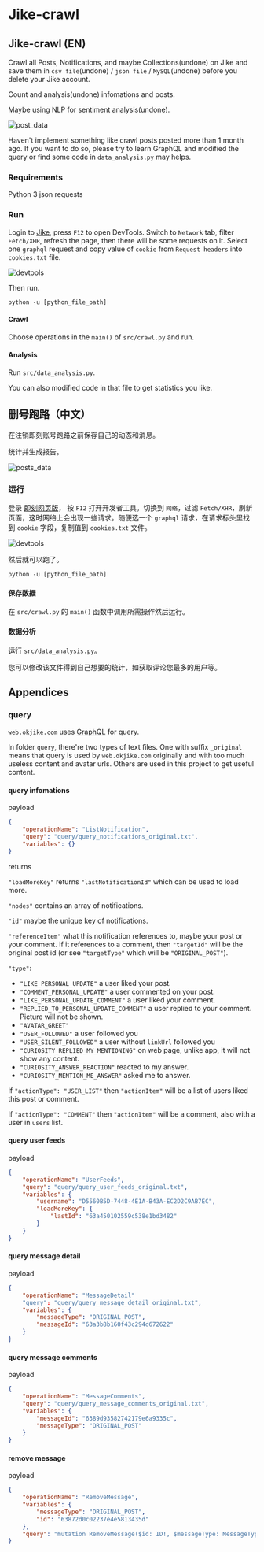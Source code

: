 # Jike-crawl

## Jike-crawl (EN)

Crawl all Posts, Notifications, and maybe Collections(undone) on Jike and save them in `csv file`(undone) / `json file` / `MySQL`(undone) before you delete your Jike account.

Count and analysis(undone) infomations and posts.

Maybe using NLP for sentiment analysis(undone).

![post_data](img/posts_data.png)

Haven't implement something like crawl posts posted more than 1 month ago. If you want to do so, please try to learn GraphQL and modified the query or find some code in `data_analysis.py` may helps.

### Requirements

Python 3
json
requests

### Run

Login to [Jike](https://web.okjike.com/), press `F12` to open DevTools. Switch to `Network` tab, filter `Fetch/XHR`, refresh the page, then there will be some requests on it. Select one `graphql` request and copy value of `cookie` from `Request headers` into `cookies.txt` file.

![devtools](img/devtools.png)

Then run.

```shell
python -u [python_file_path]
```

#### Crawl

Choose operations in the `main()` of `src/crawl.py` and run.

#### Analysis

Run `src/data_analysis.py`.

You can also modified code in that file to get statistics you like.

## 删号跑路（中文）

在注销即刻账号跑路之前保存自己的动态和消息。

统计并生成报告。

![posts_data](img/posts_data.png)

### 运行

登录 [即刻网页版](https://web.okjike.com/)， 按 `F12` 打开开发者工具。切换到 `网络`，过滤 `Fetch/XHR`，刷新页面，这时网络上会出现一些请求。随便选一个 `graphql` 请求，在请求标头里找到 `cookie` 字段，复制值到 `cookies.txt` 文件。

![devtools](img/devtools_cn.png)

然后就可以跑了。

```shell
python -u [python_file_path]
```

#### 保存数据

在 `src/crawl.py` 的 `main()` 函数中调用所需操作然后运行。

#### 数据分析

运行 `src/data_analysis.py`。

您可以修改该文件得到自己想要的统计，如获取评论您最多的用户等。

## Appendices

### query

`web.okjike.com` uses [GraphQL](https://graphql.cn/learn/queries/) for query.

In folder `query`, there're two types of text files. One with suffix `_original` means that query is used by `web.okjike.com` originally and with too much useless content and avatar urls. Others are used in this project to get useful content.

#### query infomations

payload

```json
{
    "operationName": "ListNotification",
    "query": "query/query_notifications_original.txt",
    "variables": {}
}
```

returns

`"loadMoreKey"` returns `"lastNotificationId"` which can be used to load more.

`"nodes"` contains an array of notifications.

`"id"` maybe the unique key of notifications.

`"referenceItem"` what this notification references to, maybe your post or your comment. If it references to a comment, then `"targetId"` will be the original post id (or see `"targetType"` which will be `"ORIGINAL_POST"`).

`"type"`:

- `"LIKE_PERSONAL_UPDATE"` a user liked your post.
- `"COMMENT_PERSONAL_UPDATE"` a user commented on your post.
- `"LIKE_PERSONAL_UPDATE_COMMENT"` a user liked your comment.
- `"REPLIED_TO_PERSONAL_UPDATE_COMMENT"` a user replied to your comment. Picture will not be shown.
- `"AVATAR_GREET"`
- `"USER_FOLLOWED"` a user followed you
- `"USER_SILENT_FOLLOWED"` a user without `linkUrl` followed you
- `"CURIOSITY_REPLIED_MY_MENTIONING"` on web page, unlike app, it will not show any content.
- `"CURIOSITY_ANSWER_REACTION"` reacted to my answer.
- `"CURIOSITY_MENTION_ME_ANSWER"` asked me to answer.

If `"actionType": "USER_LIST"` then `"actionItem"` will be a list of users liked this post or comment.

If `"actionType": "COMMENT"` then `"actionItem"` will be a comment, also with a user in `users` list.

#### query user feeds

payload

```json
{
    "operationName": "UserFeeds",
    "query": "query/query_user_feeds_original.txt",
    "variables": {
        "username": "D5560B5D-7448-4E1A-B43A-EC2D2C9AB7EC",
        "loadMoreKey": {
            "lastId": "63a450102559c538e1bd3482"
        }
    }
}
```

#### query message detail

payload

```json
{
    "operationName": "MessageDetail"
    "query": "query/query_message_detail_original.txt",
    "variables": {
        "messageType": "ORIGINAL_POST",
        "messageId": "63a3b8b160f43c294d672622"
    }
}
```

#### query message comments

payload

```json
{
    "operationName": "MessageComments",
    "query": "query/query_message_comments_original.txt",
    "variables": {
        "messageId": "6389d93582742179e6a9335c",
        "messageType": "ORIGINAL_POST"
    }
}
```

#### remove message

payload

```json
{
    "operationName": "RemoveMessage",
    "variables": {
        "messageType": "ORIGINAL_POST",
        "id": "63872d0c02237e4e5813435d"
    },
    "query": "mutation RemoveMessage($id: ID!, $messageType: MessageType!) {\n  removeMessage(messageType: $messageType, id: $id) {\n    toast\n    __typename\n  }\n}\n"
}
```
